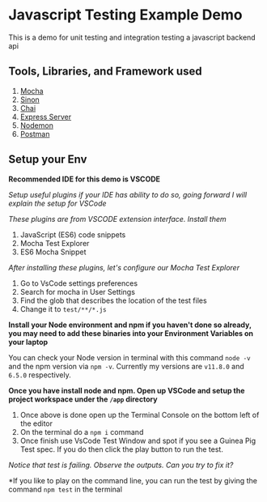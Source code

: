 # Javascript Testing Example Demo

This is a demo for unit testing and integration testing a javascript backend api

## Tools, Libraries, and Framework used

1. [Mocha](https://mochajs.org/)
2. [Sinon](https://sinonjs.org/)
3. [Chai](https://www.chaijs.com/)
4. [Express Server](https://expressjs.com/)
5. [Nodemon](https://nodemon.io/)
6. [Postman](https://www.getpostman.com/downloads/)

## Setup your Env

**Recommended IDE for this demo is VSCODE**

*Setup useful plugins if your IDE has ability to do so, going forward I will explain the setup for VSCode*

*These plugins are from VSCODE extension interface.  Install them*

1. JavaScript (ES6) code snippets
2. Mocha Test Explorer
3. ES6 Mocha Snippet

*After installing these plugins, let's configure our Mocha Test Explorer*

1. Go to VsCode settings preferences
2. Search for mocha in User Settings
3. Find the glob that describes the location of the test files
4. Change it to `test/**/*.js`


**Install your Node environment and npm if you haven't done so already, you may need to add these binaries into your Environment Variables on your laptop**

You can check your Node version in terminal with this command `node -v` and the npm version via `npm -v`. Currently my versions are `v11.8.0` and `6.5.0` respectively.

**Once you have install node and npm. Open up VSCode and setup the project workspace under the `/app` directory**

1. Once above is done open up the Terminal Console on the bottom left of the editor
2. On the terminal do a `npm i` command
3. Once finish use VsCode Test Window and spot if you see a Guinea Pig Test spec.  If you do then click the play button to run the test.

*Notice that test is failing. Observe the outputs. Can you try to fix it?*

*If you like to play on the command line, you can run the test by giving the command `npm test` in the terminal
